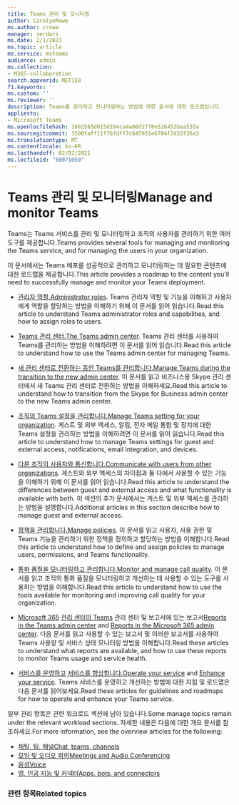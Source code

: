 ```yaml
---
title: Teams 관리 및 모니터링
author: CarolynRowe
ms.author: crowe
manager: serdars
ms.date: 2/1/2021
ms.topic: article
ms.service: msteams
audience: admin
ms.collection:
- M365-collaboration
search.appverid: MET150
f1.keywords: ''
ms.custom: ''
ms.reviewer: ''
description: Teams를 관리하고 모니터링하는 방법에 대한 문서에 대한 로드맵입니다.
appliesto:
- Microsoft Teams
ms.openlocfilehash: 1682565d015d104ca4a60d2770e526453bea535a
ms.sourcegitcommit: 3500faff11f76fdff7c645931e6704f2d33f36a3
ms.translationtype: MT
ms.contentlocale: ko-KR
ms.lasthandoff: 02/02/2021
ms.locfileid: "50071050"
---
```

# <a name="manage-and-monitor-teams"></a><span data-ttu-id="a4922-103">Teams 관리 및 모니터링</span><span class="sxs-lookup"><span data-stu-id="a4922-103">Manage and monitor Teams</span></span>

<span data-ttu-id="a4922-104">Teams는 Teams 서비스를 관리 및 모니터링하고 조직의 사용자를 관리하기 위한 여러 도구를 제공합니다.</span><span class="sxs-lookup"><span data-stu-id="a4922-104">Teams provides several tools for managing and monitoring the Teams service, and for managing the users in your organization.</span></span>

<span data-ttu-id="a4922-105">이 문서에서는 Teams 배포를 성공적으로 관리하고 모니터링하는 데 필요한 콘텐츠에 대한 로드맵을 제공합니다.</span><span class="sxs-lookup"><span data-stu-id="a4922-105">This article provides a roadmap to the content you'll need to successfully manage and monitor your Teams deployment.</span></span>

- <span data-ttu-id="a4922-106">[관리자 역할.](using-admin-roles.md)</span><span class="sxs-lookup"><span data-stu-id="a4922-106">[Administrator roles](using-admin-roles.md).</span></span> <span data-ttu-id="a4922-107">Teams 관리자 역할 및 기능을 이해하고 사용자에게 역할을 할당하는 방법을 이해하기 위해 이 문서를 읽어 읽습니다.</span><span class="sxs-lookup"><span data-stu-id="a4922-107">Read this article to understand Teams administrator roles and capabilities, and how to assign roles to users.</span></span>

- <span data-ttu-id="a4922-108">[Teams 관리 센터.](manage-teams-in-modern-portal.md)</span><span class="sxs-lookup"><span data-stu-id="a4922-108">[The Teams admin center](manage-teams-in-modern-portal.md).</span></span> <span data-ttu-id="a4922-109">Teams 관리 센터를 사용하여 Teams를 관리하는 방법을 이해하려면 이 문서를 읽어 읽습니다.</span><span class="sxs-lookup"><span data-stu-id="a4922-109">Read this article to understand how to use the Teams admin center for managing Teams.</span></span>  

- <span data-ttu-id="a4922-110">[새 관리 센터로 전환하는 동안 Teams를 관리합니다.](manage-teams-skypeforbusiness-admin-center.md)</span><span class="sxs-lookup"><span data-stu-id="a4922-110">[Manage Teams during the transition to the new admin center](manage-teams-skypeforbusiness-admin-center.md).</span></span> <span data-ttu-id="a4922-111">이 문서를 읽고 비즈니스용 Skype 관리 센터에서 새 Teams 관리 센터로 전환하는 방법을 이해하세요.</span><span class="sxs-lookup"><span data-stu-id="a4922-111">Read this article to understand how to transition from the Skype for Business admin center to the new Teams admin center.</span></span> 

- <span data-ttu-id="a4922-112">[조직의 Teams 설정을 관리합니다.](enable-features-office-365.md)</span><span class="sxs-lookup"><span data-stu-id="a4922-112">[Manage Teams setting for your organization](enable-features-office-365.md).</span></span> <span data-ttu-id="a4922-113">게스트 및 외부 액세스, 알림, 전자 메일 통합 및 장치에 대한 Teams 설정을 관리하는 방법을 이해하려면 이 문서를 읽어 읽습니다.</span><span class="sxs-lookup"><span data-stu-id="a4922-113">Read this article to understand how to manage Teams settings for guest and external access, notifications, email integration, and devices.</span></span>  

- <span data-ttu-id="a4922-114">[다른 조직의 사용자와 통신합니다.](communicate-with-users-from-other-organizations.md)</span><span class="sxs-lookup"><span data-stu-id="a4922-114">[Communicate with users from other organizations](communicate-with-users-from-other-organizations.md).</span></span> <span data-ttu-id="a4922-115">게스트와 외부 액세스의 차이점과 둘 다에서 사용할 수 있는 기능을 이해하기 위해 이 문서를 읽어 읽습니다.</span><span class="sxs-lookup"><span data-stu-id="a4922-115">Read this article to understand the differences between guest and external access and what functionality is available with both.</span></span> <span data-ttu-id="a4922-116">이 섹션의 추가 문서에서는 게스트 및 외부 액세스를 관리하는 방법을 설명합니다.</span><span class="sxs-lookup"><span data-stu-id="a4922-116">Additional articles in this section describe how to manage guest and external access.</span></span>

- <span data-ttu-id="a4922-117">[정책을 관리합니다.](assign-policies.md)</span><span class="sxs-lookup"><span data-stu-id="a4922-117">[Manage policies](assign-policies.md).</span></span> <span data-ttu-id="a4922-118">이 문서를 읽고 사용자, 사용 권한 및 Teams 기능을 관리하기 위한 정책을 정의하고 할당하는 방법을 이해합니다.</span><span class="sxs-lookup"><span data-stu-id="a4922-118">Read this article to understand how to define and assign policies to manage users, permissions, and Teams functionality.</span></span>

- <span data-ttu-id="a4922-119">[통화 품질을 모니터링하고 관리합니다.](monitor-call-quality-qos.md)</span><span class="sxs-lookup"><span data-stu-id="a4922-119">[Monitor and manage call quality](monitor-call-quality-qos.md).</span></span> <span data-ttu-id="a4922-120">이 문서를 읽고 조직의 통화 품질을 모니터링하고 개선하는 데 사용할 수 있는 도구를 사용하는 방법을 이해합니다.</span><span class="sxs-lookup"><span data-stu-id="a4922-120">Read this article to understand how to use the tools available for monitoring and improving call quality for your organization.</span></span>

- <span data-ttu-id="a4922-121">[Microsoft 365](teams-activity-reports.md) [관리 센터의 Teams](teams-analytics-and-reports/teams-reporting-reference.md) 관리 센터 및 보고서에 있는 보고서</span><span class="sxs-lookup"><span data-stu-id="a4922-121">[Reports in the Teams admin center](teams-analytics-and-reports/teams-reporting-reference.md) and [Reports in the Microsoft 365 admin center](teams-activity-reports.md).</span></span> <span data-ttu-id="a4922-122">다음 문서를 읽고 사용할 수 있는 보고서 및 이러한 보고서를 사용하여 Teams 사용량 및 서비스 상태 모니터링 방법을 이해합니다.</span><span class="sxs-lookup"><span data-stu-id="a4922-122">Read these articles to understand what reports are available, and how to use these reports to monitor Teams usage and service health.</span></span>

- <span data-ttu-id="a4922-123">[서비스를 운영하고](teams-analytics-and-reports/teams-reporting-reference.md) [서비스를 향상합니다.](upgrade-enhance-my-service.md)</span><span class="sxs-lookup"><span data-stu-id="a4922-123">[Operate your service](teams-analytics-and-reports/teams-reporting-reference.md) and [Enhance your service](upgrade-enhance-my-service.md).</span></span> <span data-ttu-id="a4922-124">Teams 서비스를 운영하고 개선하는 방법에 대한 지침 및 로드맵은 다음 문서를 읽어보세요.</span><span class="sxs-lookup"><span data-stu-id="a4922-124">Read these articles for guidelines and roadmaps for how to operate and enhance your Teams service.</span></span>

<span data-ttu-id="a4922-125">일부 관리 항목은 관련 워크로드 섹션에 남아 있습니다.</span><span class="sxs-lookup"><span data-stu-id="a4922-125">Some manage topics remain under the relevant workload sections.</span></span> <span data-ttu-id="a4922-126">자세한 내용은 다음에 대한 개요 문서를 참조하세요.</span><span class="sxs-lookup"><span data-stu-id="a4922-126">For more information, see the overview articles for the following:</span></span>

- [<span data-ttu-id="a4922-127">채팅, 팀, 채널</span><span class="sxs-lookup"><span data-stu-id="a4922-127">Chat, teams, channels</span></span>](deploy-chat-teams-channels-microsoft-teams-landing-page.md)
- [<span data-ttu-id="a4922-128">모임 및 오디오 회의</span><span class="sxs-lookup"><span data-stu-id="a4922-128">Meetings and Audio Conferencing</span></span>](deploy-meetings-microsoft-teams-landing-page.md)
- [<span data-ttu-id="a4922-129">음성</span><span class="sxs-lookup"><span data-stu-id="a4922-129">Voice</span></span>](cloud-voice-landing-page.md)
- [<span data-ttu-id="a4922-130">앱, 인공 지능 및 커넥터</span><span class="sxs-lookup"><span data-stu-id="a4922-130">Apps, bots, and connectors</span></span>](deploy-apps-microsoft-teams-landing-page.md)


### <a name="related-topics"></a><span data-ttu-id="a4922-131">관련 항목</span><span class="sxs-lookup"><span data-stu-id="a4922-131">Related topics</span></span>


